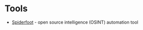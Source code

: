 # Tools

- [Spiderfoot](https://github.com/smicallef/spiderfoot) - open source intelligence (OSINT) automation tool

